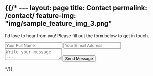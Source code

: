 {{/* ---
layout: page
title: Contact
permalink: /contact/
feature-img: "img/sample_feature_img_3.png"
---

<p class="text-center">I'd love to hear from you! Please fill out the form below to get in touch.</p>

<form id="contact-form" action="https://getsimpleform.com/messages?form_api_token=f2535c4a85177e51c2701d3119e15668" method="post">
  <!-- the redirect_to is optional, the form will redirect to the referrer on submission -->
  <input type='hidden' name='redirect_to' value='http://www.lizelottegreen.info/thank-you/' />
  <input type='text' name='name' placeholder='Your Full Name' />
  <input type='email' name='email' placeholder='Your E-mail Address' />
  <textarea name='message' placeholder='Write your message ...'></textarea>
  <input type='submit' value='Send Message' />
</form> */}}
